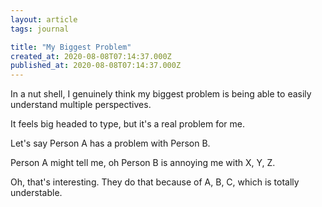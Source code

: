 ```yaml
---
layout: article
tags: journal

title: "My Biggest Problem"
created_at: 2020-08-08T07:14:37.000Z
published_at: 2020-08-08T07:14:37.000Z
---
```

In a nut shell, I genuinely think my biggest problem is being able to easily understand multiple perspectives.

It feels big headed to type, but it's a real problem for me.

Let's say Person A has a problem with Person B.

Person A might tell me, oh Person B is annoying me with X, Y, Z.

Oh, that's interesting. They do that because of A, B, C, which is totally understable.
